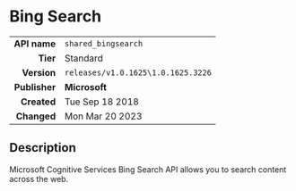 # Bing Search
| | |
|-:|-|
|**API name**|`shared_bingsearch`|
|**Tier**|Standard|
|**Version**|`releases/v1.0.1625\1.0.1625.3226`|
|**Publisher**|**Microsoft**|
|**Created**|Tue Sep 18 2018|
|**Changed**|Mon Mar 20 2023|

## Description
Microsoft Cognitive Services Bing Search API allows you to search content across the web.
